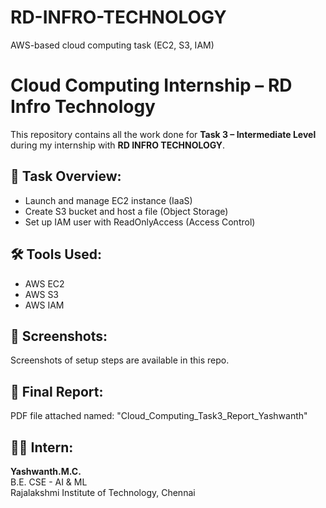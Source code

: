 # RD-INFRO-TECHNOLOGY
AWS-based cloud computing task (EC2, S3, IAM)
# Cloud Computing Internship – RD Infro Technology

This repository contains all the work done for **Task 3 – Intermediate Level** during my internship with **RD INFRO TECHNOLOGY**.

## 🔧 Task Overview:
- Launch and manage EC2 instance (IaaS)
- Create S3 bucket and host a file (Object Storage)
- Set up IAM user with ReadOnlyAccess (Access Control)

## 🛠️ Tools Used:
- AWS EC2
- AWS S3
- AWS IAM

## 📸 Screenshots:
Screenshots of setup steps are available in this repo.

## 📄 Final Report:
PDF file attached named: "Cloud_Computing_Task3_Report_Yashwanth"

## 👨‍💻 Intern:
**Yashwanth.M.C.**  
B.E. CSE - AI & ML  
Rajalakshmi Institute of Technology, Chennai
